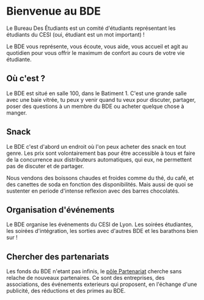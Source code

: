 # Bienvenue au BDE

Le Bureau Des Étudiants est un comité d'étudiants représentant les étudiants du CESI (oui, étudiant est un mot important) !

Le BDE vous représente, vous écoute, vous aide, vous accueil et agit au quotidien pour vous offrir le maximum de confort au cours de votre vie étudiante.

## Où c'est ?

Le BDE est situé en salle 100, dans le Batiment 1. 
C'est une grande salle avec une baie vitrée, tu peux y venir quand tu veux pour discuter, partager, poser des questions à un membre du BDE ou acheter quelque chose à manger.

## Snack

Le BDE c'est d'abord un endroit où l'on peux acheter des snack en tout genre.
Les prix sont volontairement bas pour être accessible à tous et faire de la concurrence aux distributeurs automatiques, qui eux, ne permettent pas de discuter et de partager.

Nous vendons des boissons chaudes et froides comme du thé, du café, et des canettes de soda en fonction des disponibilités.
Mais aussi de quoi se sustenter en periode d'intense reflexion avec des barres chocolatés.

## Organisation d'événements

Le BDE organise les événements du CESI de Lyon.
Les soirées étudiantes, les soirées d'intégration, les sorties avec d'autres BDE et les barathons bien sur !

## Chercher des partenariats

Les fonds du BDE n'etant pas infinis, le [pôle Partenariat](poles-du-bde.md) cherche sans relache de nouveaux partenaires.
Ce sont des entreprises, des associations, des événements exterieurs qui proposent, en l'échange d'une publicité, des réductions et des primes au BDE.
